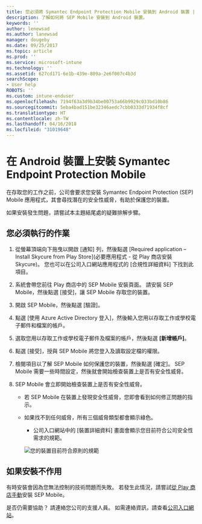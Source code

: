```yaml
---
title: 您必須將 Symantec Endpoint Protection Mobile 安裝到 Android 裝置 | Microsoft Docs
description: 了解如何將 SEP Mobile 安裝到 Android 裝置。
keywords: ''
author: lenewsad
ms.author: lanewsad
manager: dougeby
ms.date: 09/25/2017
ms.topic: article
ms.prod: ''
ms.service: microsoft-intune
ms.technology: ''
ms.assetid: 627cd171-6e1b-439e-809a-2e6f007c4b3d
searchScope:
- User help
ROBOTS: ''
ms.custom: intune-enduser
ms.openlocfilehash: 7194f63a3d9b34be00753a66b9929c033bd10b86
ms.sourcegitcommit: 5eba4bad151be32346aedc7cbb0333d71934f8cf
ms.translationtype: HT
ms.contentlocale: zh-TW
ms.lasthandoff: 04/16/2018
ms.locfileid: "31019648"
---
```

# <a name="install-symantec-endpoint-protection-mobile-on-your-android-device"></a>在 Android 裝置上安裝 Symantec Endpoint Protection Mobile

在存取您的工作之前，公司會要求您安裝 Symantec Endpoint Protection (SEP) Mobile 應用程式，其會尋找潛在的安全性威脅，有助於保護您的裝置。

如果安裝發生問題，請嘗試本主題結尾處的疑難排解步驟。

## <a name="what-you-need-to-do"></a>您必須執行的作業

1. 從螢幕頂端向下拖曳以開啟 [通知] 列，然後點選 [Required application – Install Skycure from Play Store]\(必要應用程式 - 從 Play 商店安裝 Skycure)。 您也可以在公司入口網站應用程式的 [合規性詳細資料] 下找到此項目。

2. 系統會帶您前往 Play 商店中的 SEP Mobile 安裝頁面。 請安裝 SEP Mobile，然後點選 [接受]，讓 SEP Mobile 存取您的裝置。

3. 開啟 SEP Mobile，然後點選 [驗證]。

4. 點選 [使用 Azure Active Directory 登入]，然後輸入您用以存取工作或學校電子郵件和檔案的帳戶。

5. 選取您用以存取工作或學校電子郵件及檔案的帳戶，然後點選 **[新增帳戶]**。

6. 點選 [接受]，授與 SEP Mobile 將您登入及讀取設定檔的權限。

7. 檢閱項目以了解 SEP Mobile 如何保護您的裝置，然後點選 [確定]。 SEP Mobile 需要一些時間設定，然後就會開始檢查裝置上是否有安全性威脅。

8. SEP Mobile 會立即開始檢查裝置上是否有安全性威脅。

   * 若 SEP Mobile 在裝置上發現安全性威脅，您即會看到如何修正問題的指示。

   * 如果找不到任何威脅，所有三個威脅類型都會顯示綠色。

     * 公司入口網站中的 [裝置詳細資料] 畫面會顯示您目前符合公司安全性需求的規範。

     ![您的裝置目前符合原則的規範](./media/mtd-device-now-compliant-android.png)

## <a name="if-the-installation-doesnt-work"></a>如果安裝不作用

有時安裝會因為您無法控制的技術問題而失敗。 若發生此情況，請嘗試[從 Play 商店手動](https://play.google.com/store/apps/details?id=com.skycure.skycure)安裝 SEP Mobile。

是否仍需要協助？ 請連絡您公司的支援人員。 如需連絡資訊，請查看[公司入口網站](https://portal.manage.microsoft.com#HelpDeskDialog)。
